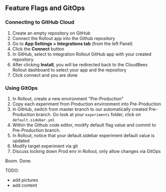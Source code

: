 ## Feature Flags and GitOps
### Connecting to GitHub Cloud
1. Create an empty repository on GitHub
2. Connect the Rollout app into the Github repository
  1. Go to **App Settings > Integrations tab** (from the left Panel)
  2. Click the **Connect** button
3. In GitHub, select to integration Rollout GitHub app with your created repository.
4. After clicking **Install**, you will be redirected back to the CloudBees Rollout dashboard to select your app and the repository
5. Click connect and you are done

### Using GitOps
1. In Rollout, create a new environment "Pre-Production"
2. Copy each experiment from Production environment into Pre-Production
3. In GitHub, switch from master branch to our automatically created Pre-Production branch. Go look at your `experiments` folder, click on `default.sidebar.yml`
4. Within the Github code editor, modify default flag value and commit to Pre-Production branch.
5. In Rollout, notice that your default.sidebar experiment default value is updated
6. Modify target experiment via git
7. Discuss locking down Prod env in Rollout, only allow changes via GitOps

Boom. Done.

TODO:
* add pictures
* add content
